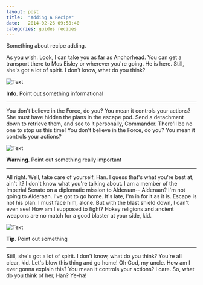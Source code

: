 ```yaml
---
layout: post
title:  "Adding A Recipe"
date:   2014-02-26 09:58:40
categories: guides recipes
---
```



Something about recipe adding.

As you wish. Look, I can take you as far as Anchorhead. You can get a transport there to Mos Eisley or wherever you're going. He is here. Still, she's got a lot of spirit. I don't know, what do you think?

![Text](http://placehold.it/850x400)

<div class="alert alert-info"><strong>Info</strong>. Point out something informational</div>

---------------

You don't believe in the Force, do you? You mean it controls your actions? She must have hidden the plans in the escape pod. Send a detachment down to retrieve them, and see to it personally, Commander. There'll be no one to stop us this time! You don't believe in the Force, do you? You mean it controls your actions?

![Text](http://placehold.it/850x400)

<div class="alert alert-danger"><strong>Warning</strong>. Point out something really important</div>

---------------

All right. Well, take care of yourself, Han. I guess that's what you're best at, ain't it? I don't know what you're talking about. I am a member of the Imperial Senate on a diplomatic mission to Alderaan-- Alderaan? I'm not going to Alderaan. I've got to go home. It's late, I'm in for it as it is. Escape is not his plan. I must face him, alone. But with the blast shield down, I can't even see! How am I supposed to fight? Hokey religions and ancient weapons are no match for a good blaster at your side, kid.

![Text](http://placehold.it/850x400)

<div class="alert alert-warning"><strong>Tip</strong>. Point out something</div>

---------------

Still, she's got a lot of spirit. I don't know, what do you think? You're all clear, kid. Let's blow this thing and go home! Oh God, my uncle. How am I ever gonna explain this? You mean it controls your actions? I care. So, what do you think of her, Han? Ye-ha!